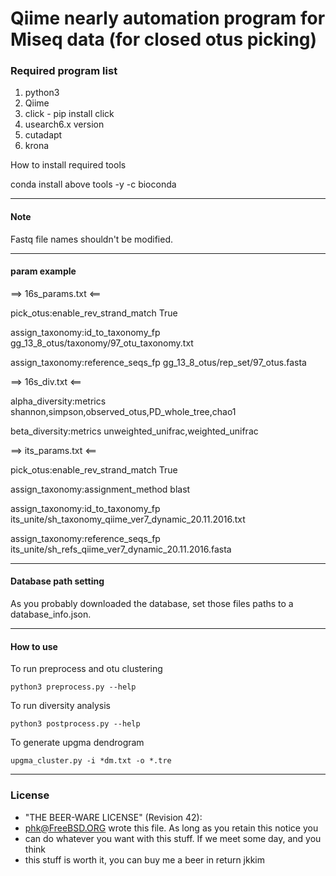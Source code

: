 
Qiime nearly automation program for Miseq data (for closed otus picking)
===================================================================

### Required program list
1. python3
2. Qiime
3. click - pip install click
4. usearch6.x version
5. cutadapt
6. krona

How to install required tools

conda install above tools -y -c bioconda

---------
#### Note

Fastq file names shouldn't be modified.

------
####  param example
==> 16s_params.txt <==

pick_otus:enable_rev_strand_match True

assign_taxonomy:id_to_taxonomy_fp gg_13_8_otus/taxonomy/97_otu_taxonomy.txt

assign_taxonomy:reference_seqs_fp gg_13_8_otus/rep_set/97_otus.fasta

==> 16s_div.txt <==

alpha_diversity:metrics shannon,simpson,observed_otus,PD_whole_tree,chao1

beta_diversity:metrics unweighted_unifrac,weighted_unifrac

==> its_params.txt <==

pick_otus:enable_rev_strand_match True

assign_taxonomy:assignment_method blast

assign_taxonomy:id_to_taxonomy_fp its_unite/sh_taxonomy_qiime_ver7_dynamic_20.11.2016.txt

assign_taxonomy:reference_seqs_fp its_unite/sh_refs_qiime_ver7_dynamic_20.11.2016.fasta

-----

#### Database path setting

As you probably downloaded the database, set those files paths to a database_info.json.


----------------------
#### How to use
 
 To run preprocess and otu clustering
 
 ```python3 preprocess.py --help ```
 
 To run diversity analysis
 
 ```python3 postprocess.py --help```
 
 To generate upgma dendrogram
 
 ```upgma_cluster.py -i *dm.txt -o *.tre```


------

### License

 * "THE BEER-WARE LICENSE" (Revision 42):
 * <phk@FreeBSD.ORG> wrote this file. As long as you retain this notice you
 * can do whatever you want with this stuff. If we meet some day, and you think
 * this stuff is worth it, you can buy me a beer in return jkkim


 
 
